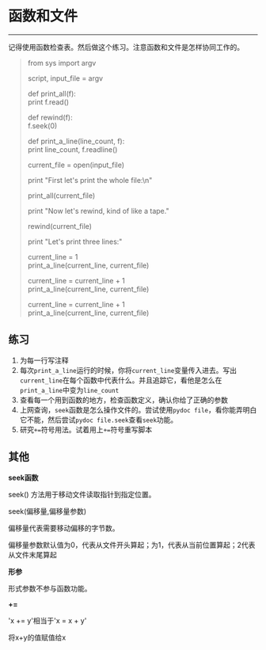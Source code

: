 # 函数和文件
----------------------
记得使用函数检查表。然后做这个练习。注意函数和文件是怎样协同工作的。

>from sys import argv
>
>script, input_file = argv
>
>def print_all(f):<BR>
>    print f.read()
>
>def rewind(f):<BR>
>    f.seek(0)
>
>def print_a_line(line_count, f):<BR>
>    print line_count, f.readline()
>
>current_file = open(input_file)
>
>print "First let's print the whole file:\n"
>
>print_all(current_file)
>
>print "Now let's rewind, kind of like a tape."
>
>rewind(current_file)
>
>print "Let's print three lines:"
>
>current_line = 1<BR>
>print_a_line(current_line, current_file)
>
>current_line = current_line + 1<BR>
>print_a_line(current_line, current_file)
>
>current_line = current_line + 1<BR>
>print_a_line(current_line, current_file)

## 练习

1. 为每一行写注释
2. 每次`print_a_line`运行的时候，你将`current_line`变量传入进去。写出`current_line`在每个函数中代表什么。并且追踪它，看他是怎么在`print_a_line`中变为`line_count`
3. 查看每一个用到函数的地方，检查函数定义，确认你给了正确的参数
4. 上网查询，`seek`函数是怎么操作文件的。尝试使用`pydoc file`，看你能弄明白它不能，然后尝试`pydoc file.seek`查看`seek`功能。
5. 研究`+=`符号用法。试着用上`+=`符号重写脚本

## 其他

**seek函数**

seek() 方法用于移动文件读取指针到指定位置。

seek(偏移量,偏移量参数)

偏移量代表需要移动偏移的字节数。

偏移量参数默认值为0，代表从文件开头算起；为1，代表从当前位置算起；2代表从文件末尾算起

**形参**

形式参数不参与函数功能。

**+=**

'x += y'相当于'x = x + y'

将x+y的值赋值给x
